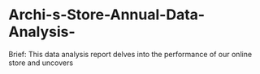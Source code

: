 # Archi-s-Store-Annual-Data-Analysis-
 Brief: This data analysis report delves into the performance of our online store and uncovers
